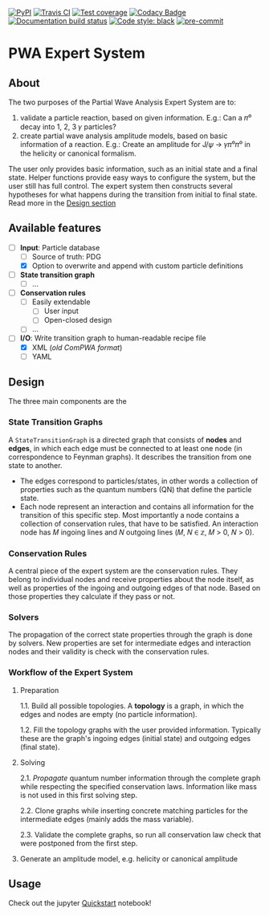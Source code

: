 [![PyPI](https://badge.fury.io/py/expertsystem.svg)](https://pypi.org/project/expertsystem)
[![Travis CI](https://travis-ci.com/ComPWA/expertsystem.svg?branch=master)](https://travis-ci.com/ComPWA/expertsystem)
[![Test coverage](https://codecov.io/gh/ComPWA/expertsystem/branch/master/graph/badge.svg)](https://codecov.io/gh/ComPWA/expertsystem)
[![Codacy Badge](https://api.codacy.com/project/badge/Grade/db355758fb0e4654818b85997f03e3b8)](https://www.codacy.com/gh/ComPWA/expertsystem)
[![Documentation build status](https://readthedocs.org/projects/expertsystem/badge/?version=latest)](https://pwa.readthedocs.io/projects/expertsystem/)
[![Code style: black](https://img.shields.io/badge/code%20style-black-000000.svg)](https://github.com/psf/black)
[![pre-commit](https://img.shields.io/badge/pre--commit-enabled-brightgreen)](https://github.com/pre-commit/pre-commit)

# PWA Expert System

## About

The two purposes of the Partial Wave Analysis Expert System are to:

1. validate a particle reaction, based on given information. E.g.: Can a 𝜋⁰
   decay into 1, 2, 3 𝛾 particles?
2. create partial wave analysis amplitude models, based on basic information of
   a reaction. E.g.: Create an amplitude for J/𝜓 → 𝛾𝜋⁰𝜋⁰ in the helicity or
   canonical formalism.

The user only provides basic information, such as an initial state and a final
state. Helper functions provide easy ways to configure the system, but the user
still has full control. The expert system then constructs several hypotheses
for what happens during the transition from initial to final state. Read more
in the [Design section](#Design)

## Available features

- [ ] **Input**: Particle database
  - [ ] Source of truth: PDG
  - [x] Option to overwrite and append with custom particle definitions
- [ ] **State transition graph**
  - [ ] ...
- [ ] **Conservation rules**
  - [ ] Easily extendable
    - [ ] User input
    - [ ] Open-closed design
  - [ ] ...
- [ ] **I/O**: Write transition graph to human-readable recipe file
  - [x] XML (*old ComPWA format*)
  - [ ] YAML

## Design

The three main components are the

### State Transition Graphs
A `StateTransitionGraph` is a directed graph that consists of **nodes** and
**edges**, in which each edge must be connected to at least one node (in
correspondence to Feynman graphs). It describes the transition from one state
to another.
- The edges correspond to particles/states, in other words a collection of
  properties such as the quantum numbers (QN) that define the particle state.
- Each node represent an interaction and contains all information for the
  transition of this specific step. Most importantly a node contains a
  collection of conservation rules, that have to be satisfied. An interaction
  node has 𝑀 ingoing lines and 𝑁 outgoing lines (𝑀, 𝑁 ∈ 𝕫, 𝑀 > 0, 𝑁 > 0).

### Conservation Rules
A central piece of the expert system are the conservation rules. They belong to
individual nodes and receive properties about the node itself, as well as
properties of the ingoing and outgoing edges of that node. Based on those
properties they calculate if they pass or not.

### Solvers
The propagation of the correct state properties through the graph is done by
solvers. New properties are set for intermediate edges and interaction nodes
and their validity is check with the conservation rules.

### Workflow of the Expert System

1. Preparation

   1.1. Build all possible topologies. A **topology** is a graph, in which the
   edges and nodes are empty (no particle information).

   1.2. Fill the topology graphs with the user provided information. Typically
   these are the graph's ingoing edges (initial state) and outgoing edges
   (final state).

2. Solving

   2.1. *Propagate* quantum number information through the complete graph while
   respecting the specified conservation laws. Information like mass is not
   used in this first solving step.

   2.2. Clone graphs while inserting concrete matching particles for the
   intermediate edges (mainly adds the mass variable).

   2.3. Validate the complete graphs, so run all conservation law check that
   were postponed from the first step.

3. Generate an amplitude model, e.g. helicity or canonical amplitude

## Usage

Check out the jupyter [Quickstart](
  https://github.com/ComPWA/expertsystem/blob/master/examples/jupyter/QuickStart.ipynb)
notebook!
